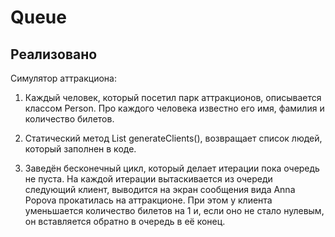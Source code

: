 # Queue

## Реализовано

Симулятор аттракциона:
1. Каждый человек, который посетил парк аттракционов, описывается классом Person. 
Про каждого человека известно его имя, фамилия и количество билетов.

2. Статический метод List<Person> generateClients(), возвращает список людей, который заполнен в коде. 

3. Заведён бесконечный цикл, который делает итерации пока очередь не пуста. 
  На каждой итерации вытаскивается из очереди следующий клиент, 
  выводится на экран сообщения вида Anna Popova прокатилась на аттракционе. 
  При этом у клиента уменьшается количество билетов на 1 и, если оно не стало нулевым, 
  он вставляется обратно в очередь в её конец.

